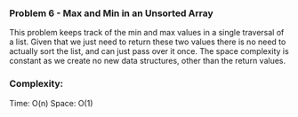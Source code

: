 ### Problem 6 - Max and Min in an Unsorted Array

This problem keeps track of the min and max values in a single traversal of a list.
Given that we just need to return these two values there is no need to actually sort the list, 
and can just pass over it once. 
The space complexity is constant as we create no new data structures, other than the return values.

### Complexity:
Time: O(n)
Space: O(1)